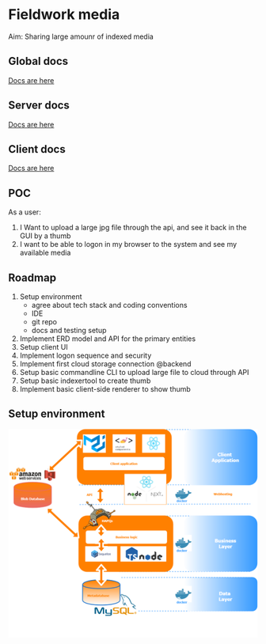 # Fieldwork media

Aim: Sharing large amounr of indexed media

## Global docs

[Docs are here](docs/README.md)

## Server docs

[Docs are here](server/docs/README.md)

## Client docs

[Docs are here](client/README.md)

## POC

As a user:

1. I Want to upload a large jpg file through the api, and see it back in the GUI by a thumb
2. I want to be able to logon in my browser to the system and see my available media

## Roadmap

1. Setup environment
    - agree about tech stack and coding conventions
    - IDE
    - git repo
    - docs and testing setup
2. Implement ERD model and API for the primary entities
3. Setup client UI
4. Implement logon sequence and security
5. Implement first cloud storage connection @backend
6. Setup basic commandline CLI to upload large file to cloud through API
7. Setup basic indexertool to create thumb
8. Implement basic client-side renderer to show thumb

## Setup environment

![Stack overview](docs/img/Stack.png)